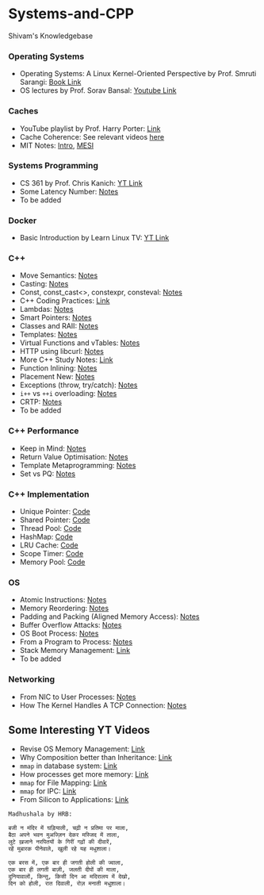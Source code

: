 # Systems-and-CPP
Shivam's Knowledgebase

### Operating Systems
- Operating Systems: A Linux Kernel-Oriented Perspective by Prof. Smruti Sarangi:
[Book Link](https://www.cse.iitd.ac.in/~srsarangi/osbook/index.html)
- OS lectures by Prof. Sorav Bansal: [Youtube Link](https://www.youtube.com/playlist?list=PLf3ZkSCyj1tdCS2oCYACXO6x-VKpDIMB6)

### Caches
- YouTube playlist by Prof. Harry Porter: [Link](https://www.youtube.com/playlist?list=PLbtzT1TYeoMgJ4NcWFuXpnF24fsiaOdGq)
- Cache Coherence: See relevant videos [here](https://www.youtube.com/watch?v=ISaYWm8T8n4&list=PLUl4u3cNGP62WVs95MNq3dQBqY2vGOtQ2&index=170)
- MIT Notes: [Intro](https://ocw.mit.edu/courses/6-004-computation-structures-spring-2017/pages/c14/c14s1/#17), [MESI](https://ocw.mit.edu/courses/6-004-computation-structures-spring-2017/pages/c21/c21s1/#18)

### Systems Programming
- CS 361 by Prof. Chris Kanich: [YT Link](https://www.youtube.com/playlist?list=PLhy9gU5W1fvUND_5mdpbNVHC1WCIaABbP)
- Some Latency Number: [Notes](notes/latency_numbers.md)
- To be added

### Docker 
- Basic Introduction by Learn Linux TV: [YT Link](https://www.youtube.com/playlist?list=PLT98CRl2KxKECHltRib03tG8pyKEzwf9t)

### C++
- Move Semantics: [Notes](notes/move_semantics.md)
- Casting: [Notes](notes/casting.md)
- Const, const_cast<>, constexpr, consteval: [Notes](notes/const_constexpr.md)
- C++ Coding Practices: [Link](https://micro-os-plus.github.io/develop/sutter-101/)
- Lambdas: [Notes](notes/lambdas.md)
- Smart Pointers: [Notes](notes/smart_pointers.md)
- Classes and RAII: [Notes](notes/RAII.md)
- Templates: [Notes](notes/templates.md)
- Virtual Functions and vTables: [Notes](notes/virtual_functions.md)
- HTTP using libcurl: [Notes](notes/http.md)
- More C++ Study Notes: [Link](https://encelo.github.io/notes.html)
- Function Inlining: [Notes](https://isocpp.org/wiki/faq/inline-functions)
- Placement New: [Notes](notes/placement_new.md)
- Exceptions (throw, try/catch): [Notes](notes/exceptions.md)
- `i++` vs `++i` overloading: [Notes](notes/pre-post-increment.md)
- CRTP: [Notes](notes/CRTP.md) 
- To be added

### C++ Performance
- Keep in Mind: [Notes](notes/performance.md)
- Return Value Optimisation: [Notes](notes/rvo.md)
- Template Metaprogramming: [Notes](notes/metaprogramming.md)
- Set vs PQ: [Notes](notes/set_pq.md)

### C++ Implementation
- Unique Pointer: [Code](https://github.com/Shivam5022/CPP-Internals/blob/main/includes/unique_pointer.hpp)
- Shared Pointer: [Code](https://github.com/Shivam5022/CPP-Internals/blob/main/includes/shared_pointer.hpp)
- Thread Pool: [Code](https://github.com/Shivam5022/CPP-Internals/blob/main/includes/thread_pool.hpp)
- HashMap: [Code](https://github.com/Shivam5022/CPP-Internals/blob/main/includes/hashmap.hpp)
- LRU Cache: [Code](https://github.com/Shivam5022/CPP-Internals/blob/main/includes/LRU_cache.hpp)
- Scope Timer: [Code](https://github.com/Shivam5022/CPP-Internals/blob/main/includes/timer.hpp)
- Memory Pool: [Code](https://github.com/Shivam5022/CPP-Internals/blob/main/includes/memory_pool.hpp)

### OS
- Atomic Instructions: [Notes](notes/atomic_instructions.md)
- Memory Reordering: [Notes](notes/memory_reordering.md)
- Padding and Packing (Aligned Memory Access): [Notes](notes/padding_packing.md) 
- Buffer Overflow Attacks: [Notes](notes/buffer_overflow.md)
- OS Boot Process: [Notes](notes/os_booting.md)
- From a Program to Process: [Notes](notes/program_to_process.md)
- Stack Memory Management: [Link](https://organicprogrammer.com/2020/08/19/stack-frame/)
- To be added

### Networking
- From NIC to User Processes: [Notes](notes/packet_handling.md)
- How The Kernel Handles A TCP Connection: [Notes](notes/linux_tcp.md)

## Some Interesting YT Videos
- Revise OS Memory Management: [Link](https://www.youtube.com/watch?v=7aONIVSXiJ8&t=497s)
- Why Composition better than Inheritance: [Link](https://www.youtube.com/watch?v=tXFqS31ZOFM&list=PLE28375D4AC946CC3&index=24)
- `mmap` in database system: [Link](https://www.youtube.com/watch?v=1BRGU_AS25c)
- How processes get more memory: [Link](https://www.youtube.com/watch?v=XV5sRaSVtXQ)
- `mmap` for File Mapping: [Link](https://www.youtube.com/watch?v=m7E9piHcfr4)
- `mmap` for IPC: [Link](https://www.youtube.com/watch?v=rPV6b8BUwxM)
- From Silicon to Applications: [Link](https://youtu.be/5f3NJnvnk7k?si=zVW5JZbXZz8X74XI)


```
Madhushala by HRB:

बजी न मंदिर में घड़ियाली, चढ़ी न प्रतिमा पर माला,
बैठा अपने भवन मुअज्ज़िन देकर मस्जिद में ताला,
लुटे ख़जाने नरपितयों के गिरीं गढ़ों की दीवारें,
रहें मुबारक पीनेवाले, खुली रहे यह मधुशाला।

एक बरस में, एक बार ही जगती होली की ज्वाला,
एक बार ही लगती बाज़ी, जलती दीपों की माला,
दुनियावालों, किन्तु, किसी दिन आ मदिरालय में देखो,
दिन को होली, रात दिवाली, रोज़ मनाती मधुशाला।
```


